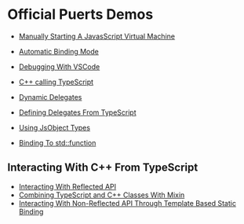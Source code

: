 # Official Puerts Demos
- [Manually Starting A JavasScript Virtual Machine]()
- [Automatic Binding Mode]()
- [Debugging With VSCode]()
- [C++ calling TypeScript]()

- [Dynamic Delegates]()
- [Defining Delegates From TypeScript]()
- [Using JsObject Types]()
- [Binding To std::function]()

## Interacting With C++ From TypeScript
- [Interacting With Reflected API]()
- [Combining TypeScript and C++ Classes With Mixin]()
- [Interacting With Non-Reflected API Through Template Based Static Binding]()